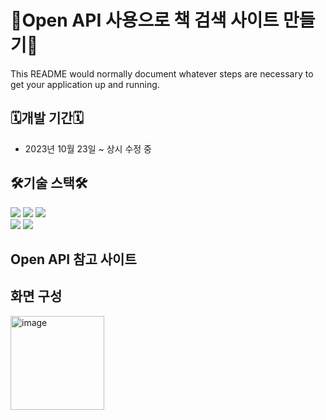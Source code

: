 # 📕Open API 사용으로 책 검색 사이트 만들기📕 #

This README would normally document whatever steps are necessary to get your application up and running.

## 🗓️개발 기간🗓️ ##

* 2023년 10월 23일 ~ 상시 수정 중

## 🛠️기술 스택🛠️ ##
<div>
    <img src="https://img.shields.io/badge/HTML5-E34F26?style=flat-square&logo=HTML5&logoColor=white"/> 
    <img src="https://img.shields.io/badge/CSS3-1572B6?style=flat-square&logo=CSS3&logoColor=white"/> 
    <img src="https://img.shields.io/badge/JavaScript-F7DF1E?style=flat-square&logo=JavaScript&logoColor=white"/><br/>
    <img src="https://img.shields.io/badge/trello-0052CC?style=flat-square&logo=trello&logoColor=white"/>
    <img src="https://img.shields.io/badge/sourcetree-0052CC?style=flat-square&logo=Sourcetree&logoColor=white"/>
</div>

## Open API 참고 사이트 ##

## 화면 구성 ##
<img width="150" alt="image" src="https://github.com/user-attachments/assets/392ba56a-6d12-4f8a-97dc-539f8b2ef7ff" />

